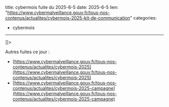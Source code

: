  
title: cybermois fuite du 2025-6-5
date: 2025-6-5
lien: "https://www.cybermalveillance.gouv.fr/tous-nos-contenus/actualites/cybermois-2025-kit-de-communication"
categories:
  - cybermois
---

]]>


Autres fuites ce jour :
- [https://www.cybermalveillance.gouv.fr/tous-nos-contenus/actualites/cybermois-2025](https://www.cybermalveillance.gouv.fr/tous-nos-contenus/actualites/cybermois-2025)
- [https://www.cybermalveillance.gouv.fr/tous-nos-contenus/actualites/cybermois-2025-campagne](https://www.cybermalveillance.gouv.fr/tous-nos-contenus/actualites/cybermois-2025-campagne)
